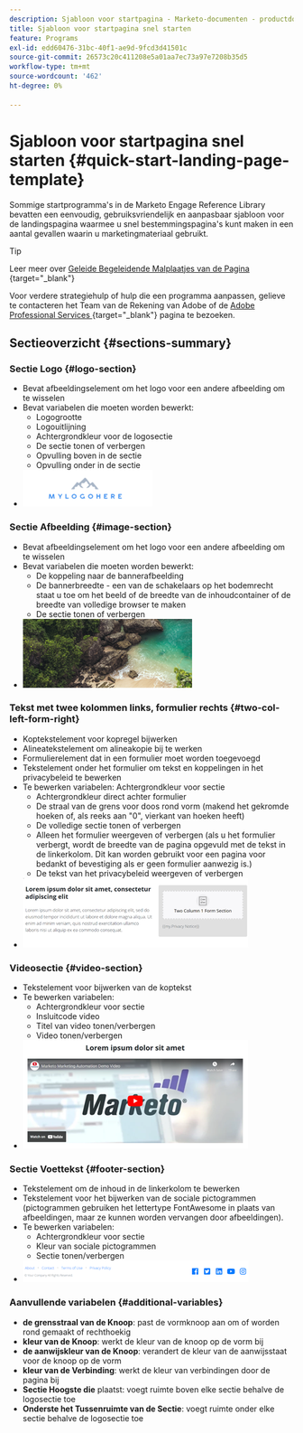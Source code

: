 ```yaml
---
description: Sjabloon voor startpagina - Marketo-documenten - productdocumentatie
title: Sjabloon voor startpagina snel starten
feature: Programs
exl-id: edd60476-31bc-40f1-ae9d-9fcd3d41501c
source-git-commit: 26573c20c411208e5a01aa7ec73a97e7208b35d5
workflow-type: tm+mt
source-wordcount: '462'
ht-degree: 0%

---
```


# Sjabloon voor startpagina snel starten {#quick-start-landing-page-template}

Sommige startprogramma&#39;s in de Marketo Engage Reference Library bevatten een eenvoudig, gebruiksvriendelijk en aanpasbaar sjabloon voor de landingspagina waarmee u snel bestemmingspagina&#39;s kunt maken in een aantal gevallen waarin u marketingmateriaal gebruikt.

>[!TIP]
>
>Leer meer over [ Geleide Begeleidende Malplaatjes van de Pagina ](/help/marketo/product-docs/demand-generation/landing-pages/landing-page-templates/create-a-guided-landing-page-template.md){target="_blank"}

Voor verdere strategiehulp of hulp die een programma aanpassen, gelieve te contacteren het Team van de Rekening van Adobe of de [ Adobe Professional Services ](https://business.adobe.com/customers/consulting-services/main.html){target="_blank"} pagina te bezoeken.

## Sectieoverzicht {#sections-summary}

### Sectie Logo {#logo-section}

* Bevat afbeeldingselement om het logo voor een andere afbeelding om te wisselen
* Bevat variabelen die moeten worden bewerkt:
   * Logogrootte
   * Logouitlijning
   * Achtergrondkleur voor de logosectie
   * De sectie tonen of verbergen
   * Opvulling boven in de sectie
   * Opvulling onder in de sectie
* ![](assets/quick-start-landing-page-template-1.png)

### Sectie Afbeelding {#image-section}

* Bevat afbeeldingselement om het logo voor een andere afbeelding om te wisselen
* Bevat variabelen die moeten worden bewerkt:
   * De koppeling naar de bannerafbeelding
   * De bannerbreedte - een van de schakelaars op het bodemrecht staat u toe om het beeld of de breedte van de inhoudcontainer of de breedte van volledige browser te maken
   * De sectie tonen of verbergen
* ![](assets/quick-start-landing-page-template-2.png)

### Tekst met twee kolommen links, formulier rechts {#two-col-left-form-right}

* Koptekstelement voor kopregel bijwerken
* Alineatekstelement om alineakopie bij te werken
* Formulierelement dat in een formulier moet worden toegevoegd
* Tekstelement onder het formulier om tekst en koppelingen in het privacybeleid te bewerken
* Te bewerken variabelen:
Achtergrondkleur voor sectie
   * Achtergrondkleur direct achter formulier
   * De straal van de grens voor doos rond vorm (makend het gekromde hoeken of, als reeks aan &quot;0&quot;, vierkant van hoeken heeft)
   * De volledige sectie tonen of verbergen
   * Alleen het formulier weergeven of verbergen (als u het formulier verbergt, wordt de breedte van de pagina opgevuld met de tekst in de linkerkolom. Dit kan worden gebruikt voor een pagina voor bedankt of bevestiging als er geen formulier aanwezig is.)
   * De tekst van het privacybeleid weergeven of verbergen
* ![](assets/quick-start-landing-page-template-3.png)

### Videosectie {#video-section}

* Tekstelement voor bijwerken van de koptekst
* Te bewerken variabelen:
   * Achtergrondkleur voor sectie
   * Insluitcode video
   * Titel van video tonen/verbergen
   * Video tonen/verbergen
* ![](assets/quick-start-landing-page-template-4.png)

### Sectie Voettekst {#footer-section}

* Tekstelement om de inhoud in de linkerkolom te bewerken
* Tekstelement voor het bijwerken van de sociale pictogrammen (pictogrammen gebruiken het lettertype FontAwesome in plaats van afbeeldingen, maar ze kunnen worden vervangen door afbeeldingen).
* Te bewerken variabelen:
   * Achtergrondkleur voor sectie
   * Kleur van sociale pictogrammen
   * Sectie tonen/verbergen
* ![](assets/quick-start-landing-page-template-5.png)

### Aanvullende variabelen {#additional-variables}

* **de grensstraal van de Knoop**: past de vormknoop aan om of worden rond gemaakt of rechthoekig
* **kleur van de Knoop**: werkt de kleur van de knoop op de vorm bij
* **de aanwijskleur van de Knoop**: verandert de kleur van de aanwijsstaat voor de knoop op de vorm
* **kleur van de Verbinding**: werkt de kleur van verbindingen door de pagina bij
* **Sectie Hoogste die** plaatst: voegt ruimte boven elke sectie behalve de logosectie toe
* **Onderste het Tussenruimte van de Sectie**: voegt ruimte onder elke sectie behalve de logosectie toe
